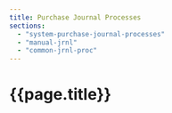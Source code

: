 ```yaml
---
title: Purchase Journal Processes
sections:
  - "system-purchase-journal-processes"
  - "manual-jrnl"
  - "common-jrnl-proc"
---
```

# {{page.title}}
